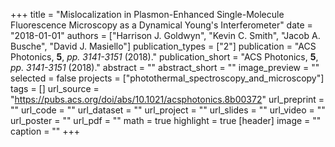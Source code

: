 +++
title = "Mislocalization in Plasmon-Enhanced Single-Molecule Fluorescence Microscopy as a Dynamical Young's Interferometer"
date = "2018-01-01"
authors = ["Harrison J. Goldwyn", "Kevin C. Smith", "Jacob A. Busche", "David J. Masiello"]
publication_types = ["2"]
publication = "ACS Photonics, **5**, _pp. 3141-3151_ (2018)."
publication_short = "ACS Photonics, **5**, _pp. 3141-3151_ (2018)."
abstract = ""
abstract_short = ""
image_preview = ""
selected = false
projects = ["photothermal_spectroscopy_and_microscopy"]
tags = []
url_source = "https://pubs.acs.org/doi/abs/10.1021/acsphotonics.8b00372"
url_preprint = ""
url_code = ""
url_dataset = ""
url_project = ""
url_slides = ""
url_video = ""
url_poster = ""
url_pdf = ""
math = true
highlight = true
[header]
image = ""
caption = ""
+++
